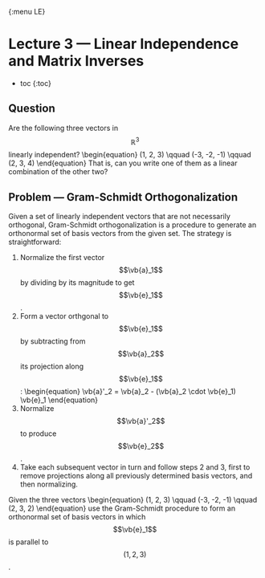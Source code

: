 {:menu LE}

# Lecture 3 — Linear Independence and Matrix Inverses
* toc
{:toc}

## Question

Are the following three vectors in $$\mathbb{R}^3$$ linearly independent?
\begin{equation}
    (1, 2, 3) \qquad (-3, -2, -1) \qquad (2, 3, 4)
\end{equation}
That is, can you write one of them as a linear combination of the other two?

## Problem — Gram-Schmidt Orthogonalization

Given a set of linearly independent vectors that are not necessarily orthogonal, Gram-Schmidt orthogonalization is a procedure to generate an orthonormal set of basis vectors from the given set. The strategy is straightforward:

1. Normalize the first vector $$\vb{a}_1$$ by dividing by its magnitude to get $$\vb{e}_1$$.
2. Form a vector orthgonal to $$\vb{e}_1$$ by subtracting from $$\vb{a}_2$$ its projection along $$\vb{e}_1$$:
\begin{equation}
  \vb{a}'_2 = \vb{a}_2 - (\vb{a}_2 \cdot \vb{e}_1) \vb{e}_1
\end{equation}
3. Normalize $$\vb{a}'_2$$ to produce $$\vb{e}_2$$.
4. Take each subsequent vector in turn and follow steps 2 and 3, first to remove projections along all previously determined basis vectors, and then normalizing.

Given the three vectors
\begin{equation}
    (1, 2, 3) \qquad (-3, -2, -1) \qquad (2, 3, 2)
\end{equation}
use the Gram-Schmidt procedure to form an orthonormal set of basis vectors in which $$\vb{e}_1$$ is parallel to $$(1, 2, 3)$$.